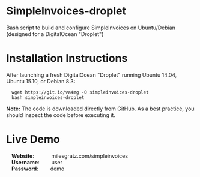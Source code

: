 # SimpleInvoices-droplet
Bash script to build and configure SimpleInvoices on Ubuntu/Debian (designed for a DigitalOcean "Droplet")

# Installation Instructions
After launching a fresh DigitalOcean "Droplet" running Ubuntu 14.04, Ubuntu 15.10, or Debian 8.3:

      wget https://git.io/va4mg -O simpleinvoices-droplet
      bash simpleinvoices-droplet

<b>Note:</b> The code is downloaded directly from GitHub. As a best practice, you should inspect the code before executing it.

# Live Demo
&emsp;<b>Website</b>:  &emsp;&emsp;&emsp;milesgratz.com/simpleinvoices<br>
&emsp;<b>Username</b>: &emsp;&emsp;user<br>
&emsp;<b>Password</b>: &emsp;&emsp;demo<br>
